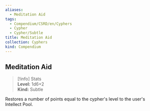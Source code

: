 ```yaml
---
aliases:
  - Meditation Aid
tags:
  - Compendium/CSRD/en/Cyphers
  - Cypher
  - Cypher/Subtle
title: Meditation Aid
collection: Cyphers
kind: Compendium
---
```

## Meditation Aid  
>[!info] Stats  
> **Level:** 1d6+2  
> **Kind:** Subtle
  
Restores a number of points equal to the cypher's level to the user's Intellect Pool.